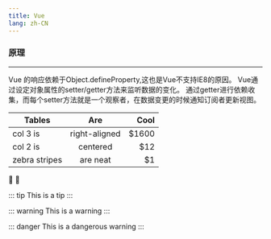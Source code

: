 ```yaml
---
title: Vue
lang: zh-CN
---
```


### 原理
---
Vue 的响应依赖于Object.defineProperty,这也是Vue不支持IE8的原因。
Vue通过设定对象属性的setter/getter方法来监听数据的变化。
通过getter进行依赖收集，而每个setter方法就是一个观察者，在数据变更的时候通知订阅者更新视图。

| Tables        | Are           | Cool  |
| ------------- |:-------------:| -----:|
| col 3 is      | right-aligned | $1600 |
| col 2 is      | centered      |   $12 |
| zebra stripes | are neat      |    $1 |

:tada: :100:

::: tip
This is a tip
:::

::: warning
This is a warning
:::

::: danger
This is a dangerous warning
:::
